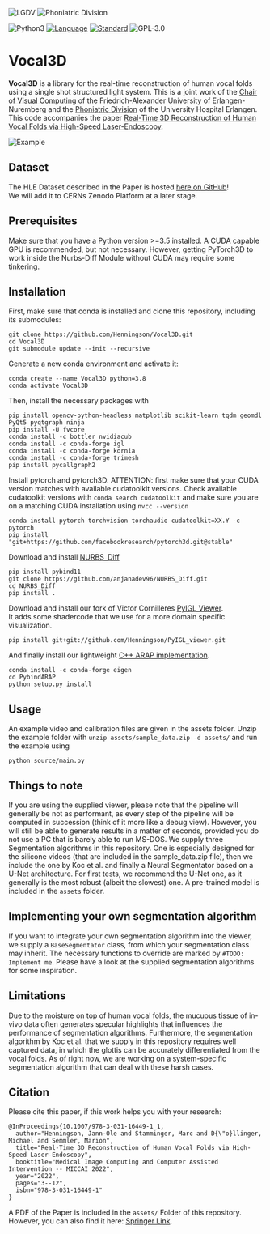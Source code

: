 ![LGDV](images/lgdv_small.png) ![Phoniatric Division](images/Uniklinikum-Erlangen.svg)

![Python3](https://img.shields.io/badge/python-3.5%20%7C%203.6%20%7C%203.7-blue)
[![Language](https://img.shields.io/badge/language-C++-blue.svg)](https://isocpp.org/)
[![Standard](https://img.shields.io/badge/C%2B%2B-11-blue.svg)](https://en.wikipedia.org/wiki/C%2B%2B#Standardization)
![GPL-3.0](https://img.shields.io/github/license/Henningson/vocaloid)


# Vocal3D
**Vocal3D** is a library for the real-time reconstruction of human vocal folds using a single shot structured light system.
This is a joint work of the <a href="https://www.lgdv.tf.fau.de/">Chair of Visual Computing</a> of the Friedrich-Alexander University of Erlangen-Nuremberg and the <a href="https://www.hno-klinik.uk-erlangen.de/phoniatrie/">Phoniatric Division</a> of the University Hospital Erlangen. 
This code accompanies the paper <a href="https://henningson.github.io/Vocal3D/assets/Paper.pdf">Real-Time 3D Reconstruction of Human Vocal Folds via High-Speed Laser-Endoscopy</a>.

![Example](images/reco_example.gif)

## Dataset
The HLE Dataset described in the Paper is hosted <a href="https://github.com/Henningson/HLEDataset.git">here on GitHub</a>!  
We will add it to CERNs Zenodo Platform at a later stage.

## Prerequisites
Make sure that you have a Python version >=3.5 installed.
A CUDA capable GPU is recommended, but not necessary.
However, getting PyTorch3D to work inside the Nurbs-Diff Module without CUDA may require some tinkering.

## Installation
First, make sure that conda is installed and clone this repository, including its submodules:
```
git clone https://github.com/Henningson/Vocal3D.git
cd Vocal3D
git submodule update --init --recursive
```

Generate a new conda environment and activate it:
```
conda create --name Vocal3D python=3.8
conda activate Vocal3D
```

Then, install the necessary packages with
```
pip install opencv-python-headless matplotlib scikit-learn tqdm geomdl PyQt5 pyqtgraph ninja
pip install -U fvcore
conda install -c bottler nvidiacub
conda install -c conda-forge igl
conda install -c conda-forge kornia
conda install -c conda-forge trimesh
pip install pycallgraph2
```

Install pytorch and pytorch3D. ATTENTION: first make sure that your CUDA version matches with available cudatoolkit versions. Check available cudatoolkit versions with `conda search cudatoolkit` and make sure you are on a matching CUDA installation using `nvcc --version` 
```
conda install pytorch torchvision torchaudio cudatoolkit=XX.Y -c pytorch
pip install "git+https://github.com/facebookresearch/pytorch3d.git@stable"
```

Download and install <a href="https://github.com/anjanadev96/NURBS_Diff.git">NURBS_Diff</a>
```
pip install pybind11
git clone https://github.com/anjanadev96/NURBS_Diff.git
cd NURBS_Diff
pip install .
```

Download and install our fork of Victor Cornillères <a href="https://github.com/sunreef/PyIGL_viewer">PyIGL Viewer</a>.  
It adds some shadercode that we use for a more domain specific visualization.
```
pip install git+git://github.com/Henningson/PyIGL_viewer.git
```
And finally install our lightweight <a href="https://github.com/Henningson/PybindARAP">C++ ARAP implementation</a>.
```
conda install -c conda-forge eigen
cd PybindARAP
python setup.py install
```

## Usage
An example video and calibration files are given in the assets folder.
Unzip the example folder with `unzip assets/sample_data.zip -d assets/` and run the example using
```
python source/main.py
```

## Things to note
If you are using the supplied viewer, please note that the pipeline will generally be not as performant, as every step of the pipeline will be computed in succession (think of it more like a debug view).
However, you will still be able to generate results in a matter of seconds, provided you do not use a PC that is barely able to run MS-DOS.
We supply three Segmentation algorithms in this repository.
One is especially designed for the silicone videos (that are included in the sample_data.zip file), then we include the one by Koc et al. and finally a Neural Segmentator based on a U-Net architecture.
For first tests, we recommend the U-Net one, as it generally is the most robust (albeit the slowest) one.
A pre-trained model is included in the `assets` folder.

## Implementing your own segmentation algorithm
If you want to integrate your own segmentation algorithm into the viewer, we supply a `BaseSegmentator` class, from which your segmentation class may inherit.
The necessary functions to override are marked by `#TODO: Implement me`.
Please have a look at the supplied segmentation algorithms for some inspiration.

## Limitations
Due to the moisture on top of human vocal folds, the mucuous tissue of in-vivo data often generates specular highlights that influences the performance of segmentation algorithms.
Furthermore, the segmentation algorithm by Koc et al. that we supply in this repository requires well captured data, in which the glottis can be accurately differentiated from the vocal folds.
As of right now, we are working on a system-specific segmentation algorithm that can deal with these harsh cases.

## Citation
Please cite this paper, if this work helps you with your research:
```
@InProceedings{10.1007/978-3-031-16449-1_1,
  author="Henningson, Jann-Ole and Stamminger, Marc and D{\"o}llinger, Michael and Semmler, Marion",
  title="Real-Time 3D Reconstruction of Human Vocal Folds via High-Speed Laser-Endoscopy",
  booktitle="Medical Image Computing and Computer Assisted Intervention -- MICCAI 2022",
  year="2022",
  pages="3--12",
  isbn="978-3-031-16449-1"
}
```
A PDF of the Paper is included in the `assets/` Folder of this repository.
However, you can also find it here: <a href="https://link.springer.com/chapter/10.1007/978-3-031-16449-1_1">Springer Link</a>.
